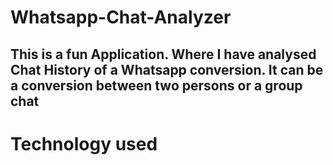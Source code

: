 # Whatsapp-Chat-Analyzer
## This is a fun Application. Where I have analysed Chat History of a Whatsapp conversion. It can be a conversion between two persons or a group chat
<h1 style="color:"green;text-align:center"> Technology used </h1>

